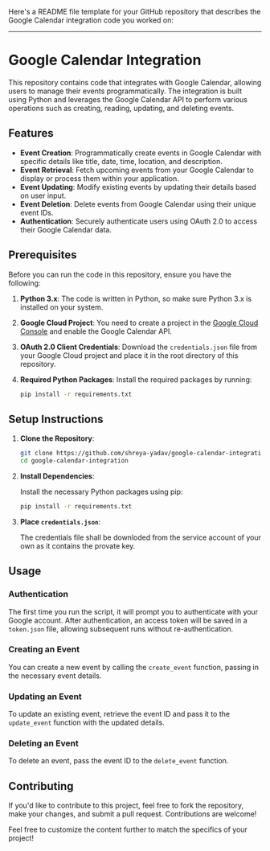 Here's a README file template for your GitHub repository that describes the Google Calendar integration code you worked on:

---

# Google Calendar Integration

This repository contains code that integrates with Google Calendar, allowing users to manage their events programmatically. The integration is built using Python and leverages the Google Calendar API to perform various operations such as creating, reading, updating, and deleting events.

## Features

- **Event Creation**: Programmatically create events in Google Calendar with specific details like title, date, time, location, and description.
- **Event Retrieval**: Fetch upcoming events from your Google Calendar to display or process them within your application.
- **Event Updating**: Modify existing events by updating their details based on user input.
- **Event Deletion**: Delete events from Google Calendar using their unique event IDs.
- **Authentication**: Securely authenticate users using OAuth 2.0 to access their Google Calendar data.

## Prerequisites

Before you can run the code in this repository, ensure you have the following:

1. **Python 3.x**: The code is written in Python, so make sure Python 3.x is installed on your system.
2. **Google Cloud Project**: You need to create a project in the [Google Cloud Console](https://console.cloud.google.com/) and enable the Google Calendar API.
3. **OAuth 2.0 Client Credentials**: Download the `credentials.json` file from your Google Cloud project and place it in the root directory of this repository.
4. **Required Python Packages**: Install the required packages by running:

   ```bash
   pip install -r requirements.txt
   ```

## Setup Instructions

1. **Clone the Repository**:

   ```bash
   git clone https://github.com/shreya-yadav/google-calendar-integration.git
   cd google-calendar-integration
   ```

2. **Install Dependencies**:

   Install the necessary Python packages using pip:

   ```bash
   pip install -r requirements.txt
   ```

3. **Place `credentials.json`**:

   The credentials file shall be downloded from the service account of your own as it contains the provate key.


## Usage

### Authentication

The first time you run the script, it will prompt you to authenticate with your Google account. After authentication, an access token will be saved in a `token.json` file, allowing subsequent runs without re-authentication.

### Creating an Event

You can create a new event by calling the `create_event` function, passing in the necessary event details.

### Updating an Event

To update an existing event, retrieve the event ID and pass it to the `update_event` function with the updated details.

### Deleting an Event

To delete an event, pass the event ID to the `delete_event` function.

## Contributing

If you'd like to contribute to this project, feel free to fork the repository, make your changes, and submit a pull request. Contributions are welcome!



Feel free to customize the content further to match the specifics of your project!
